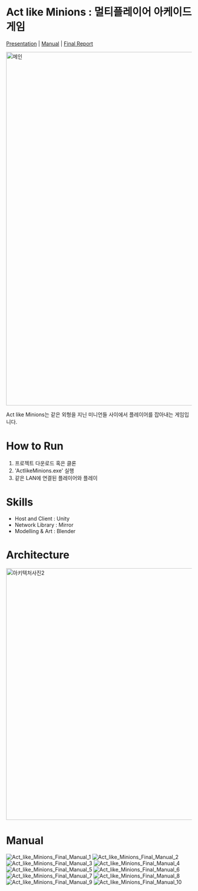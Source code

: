 # Act like Minions : 멀티플레이어 아케이드 게임

[Presentation](https://docs.google.com/presentation/d/1yy4vKSg2tqE3fInq0QpfPtn2zC8kb0My/edit?usp=drive_link&ouid=104200675899055515528&rtpof=true&sd=true) | [Manual](https://drive.google.com/file/d/13hCkQ2gd4fehT6V3NSOTLKT8A7lDTp9R/view?usp=drive_link) | [Final Report](https://drive.google.com/file/d/1-Wa0xRXa7yCZukoscq98sNfNYrMtctqx/view?usp=drive_link)

<img width="958" alt="메인" src="https://github.com/UnrealField/Act-like-Minions/assets/55550753/4f77d049-e125-4ef9-b220-f4ac09a01760">  

Act like Minions는 같은 외형을 지닌 미니언들 사이에서 플레이어를 잡아내는 게임입니다.  

# How to Run
1. 프로젝트 다운로드 혹은 클론
2. 'ActlikeMinions.exe' 실행
3. 같은 LAN에 연결된 플레이어와 플레이

# Skills
- Host and Client : Unity
- Network Library : Mirror
- Modelling & Art : Blender

# Architecture
<img width="682" alt="아키텍처사진2" src="https://github.com/UnrealField/Act-like-Minions/assets/55550753/9d267bdd-4488-4c5b-bcf2-b39e7dc8a4db">

# Manual
![Act_like_Minions_Final_Manual_1](https://github.com/UnrealField/.github/assets/55550753/18e81c0b-d9d0-4dd0-9a5d-a55d23d195db)
![Act_like_Minions_Final_Manual_2](https://github.com/UnrealField/.github/assets/55550753/6cc84c32-99fd-4ae5-b9a3-b3c144198ba9)
![Act_like_Minions_Final_Manual_3](https://github.com/UnrealField/.github/assets/55550753/de97ae6c-b192-4124-8e48-ed81ddeacd16)
![Act_like_Minions_Final_Manual_4](https://github.com/UnrealField/.github/assets/55550753/5fa3a804-afaa-4e2c-8b02-4d3fc143b482)
![Act_like_Minions_Final_Manual_5](https://github.com/UnrealField/.github/assets/55550753/dd78912f-0c50-408a-98ba-d58401132248)
![Act_like_Minions_Final_Manual_6](https://github.com/UnrealField/.github/assets/55550753/33e495ac-a646-496e-a1ac-6e3baa5f6fb5)
![Act_like_Minions_Final_Manual_7](https://github.com/UnrealField/.github/assets/55550753/b7a3ce16-e47f-47ca-8faa-a1710c967bf8)
![Act_like_Minions_Final_Manual_8](https://github.com/UnrealField/.github/assets/55550753/e6949e40-63e3-4edf-afde-dd31a6fb4747)
![Act_like_Minions_Final_Manual_9](https://github.com/UnrealField/.github/assets/55550753/f8c7909b-4ba6-40ff-9c64-607f8950aa7b)
![Act_like_Minions_Final_Manual_10](https://github.com/UnrealField/.github/assets/55550753/a6c2e90e-0db3-426e-8a0f-2287edc6a392)
